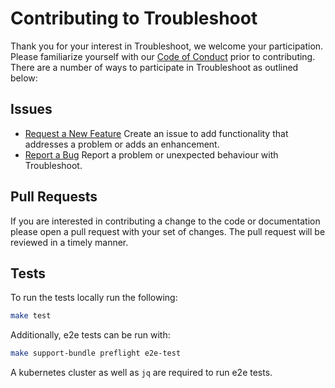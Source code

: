 # Contributing to Troubleshoot

Thank you for your interest in Troubleshoot, we welcome your participation. Please familiarize yourself with our [Code of Conduct](https://github.com/replicatedhq/troubleshoot/blob/master/CODE_OF_CONDUCT.md) prior to contributing. There are a number of ways to participate in Troubleshoot as outlined below:

## Issues
- [Request a New Feature](https://github.com/replicatedhq/troubleshoot/issues/new?assignees=&labels=feature&template=feature_enhancement.md) Create an issue to add functionality that addresses a problem or adds an enhancement.  
- [Report a Bug](https://github.com/replicatedhq/troubleshoot/issues/new?assignees=&labels=bug&template=bug_report.md) Report a problem or unexpected behaviour with Troubleshoot. 

## Pull Requests

If you are interested in contributing a change to the code or documentation please open a pull request with your set of changes. The pull request will be reviewed in a timely manner.

## Tests

To run the tests locally run the following:

```bash
make test
```

Additionally, e2e tests can be run with:

```bash
make support-bundle preflight e2e-test
```

A kubernetes cluster as well as `jq` are required to run e2e tests.
